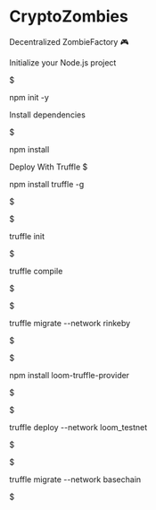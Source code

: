 # CryptoZombies
Decentralized ZombieFactory 🎮 



Initialize your Node.js project


$ 

npm init -y 

Install dependencies


$ 

npm install <package-name>



Deploy With Truffle
$ 

npm install truffle -g 

$ 

$ 

truffle init 

$ 

truffle compile 

$


$ 

truffle migrate --network rinkeby 

$


$ 

npm install loom-truffle-provider 

$ 

$ 

truffle deploy --network loom_testnet 

$ 

$ 

truffle migrate --network basechain 

$

